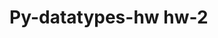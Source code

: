 # Py-datatypes-hw hw-2
<!-- Conisder the following list:

According to the question, write down the code or the output

#Notes: 
#These are not sequential, the code is only affecting the original list. 
# Answers should only be 1 line long
list = [2, 0, 1, 0]
1. Output:4
 -Code:print(len(List))

2. Output: 2
print(list[0])

3. Output: 2
-  Code:print(list.count(0))

4. Output: Error,There is 3 index.
-  Code: print(list[4])

5. Output: [2, 0, 1, 0]
-  Code:  2 in list

6.Output:[2, 0, 1, 0, 'A'] 
- Code:
 List.append("A")
 print(List)

7. Output:[0, 0, 1, 2]
- Code:List.sort()
    print(List)

8.Output:[2, 0, 1] 
- Code:List.pop()
print(List)

9. Output:[0, 1] 
- Code:List.pop()
List.pop(0)
print(List)

10. Output:[0, 1, 0, 2]
- Code:List.append(0)
List.append(2)
print(List)
